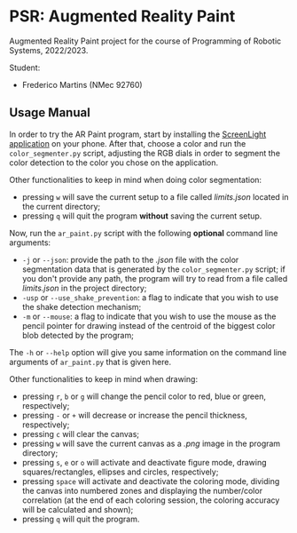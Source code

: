 # PSR: Augmented Reality Paint
Augmented Reality Paint project for the course of Programming of Robotic Systems, 2022/2023.

Student:
- Frederico Martins (NMec 92760)

## Usage Manual

In order to try the AR Paint program, start by installing the [ScreenLight application](https://play.google.com/store/apps/details?id=com.nekobukiya.screenlight&hl=pt_PT) on your phone. After that, choose a color and run the `color_segmenter.py` script, adjusting the RGB dials in order to segment the color detection to the color you chose on the application.

Other functionalities to keep in mind when doing color segmentation:
- pressing `w` will save the current setup to a file called *limits.json* located in the current directory;
- pressing `q` will quit the program **without** saving the current setup.

Now, run the `ar_paint.py` script with the following **optional** command line arguments:
- `-j` or `--json`: provide the path to the *.json* file with the color segmentation data that is generated by the `color_segmenter.py` script; if you don't provide any path, the program will try to read from a file called *limits.json* in the project directory;
- `-usp` or `--use_shake_prevention`: a flag to indicate that you wish to use the shake detection mechanism;
- `-m` or `--mouse`: a flag to indicate that you wish to use the mouse as the pencil pointer for drawing instead of the centroid of the biggest color blob detected by the program;

The `-h` or `--help` option will give you same information on the command line arguments of `ar_paint.py` that is given here.

Other functionalities to keep in mind when drawing:
- pressing `r`, `b` or `g` will change the pencil color to red, blue or green, respectively;
- pressing `-` or `+` will decrease or increase the pencil thickness, respectively;
- pressing `c` will clear the canvas;
- pressing `w` will save the current canvas as a *.png* image in the program directory;
- pressing `s`, `e` or `o` will activate and deactivate figure mode, drawing squares/rectangles, ellipses and circles, respectively;
- pressing `space` will activate and deactivate the coloring mode, dividing the canvas into numbered zones and displaying the number/color correlation (at the end of each coloring session, the coloring accuracy will be calculated and shown);
- pressing `q` will quit the program.

